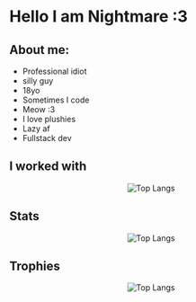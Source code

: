 # Hello I am Nightmare :3
## About me:
- Professional idiot
- silly guy
- 18yo
- Sometimes I code
- Meow :3
- I love plushies
- Lazy af
- Fullstack dev
## I worked with
<div align="center">
  <img src="https://skillicons.dev/icons?i=html,css,js,ts,tailwind,react,godot,lua,python,c,linux,arch,blender,docker,git,md,nextjs,nodejs,postman,postgres,robloxstudio,sqlite,vscode," alt="Top Langs">
</div>
<h2>Stats</h2>
<div align="center">
  <img src="https://github-readme-stats.vercel.app/api/top-langs/?username=NightmarePog&layout=compact" alt="Top Langs">
</div>
<h2>Trophies</h2>
<div align="center">
  <img src="https://github-profile-trophy.vercel.app/?username=nightmarepog&theme=darkhub" alt="Top Langs">
</div>

